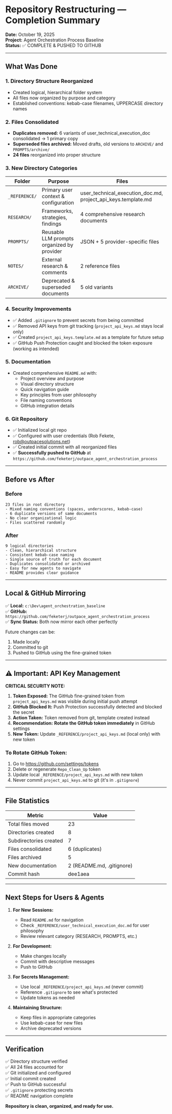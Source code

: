 # Repository Restructuring — Completion Summary

**Date:** October 19, 2025  
**Project:** Agent Orchestration Process Baseline  
**Status:** ✅ COMPLETE & PUSHED TO GITHUB

---

## What Was Done

### 1. **Directory Structure Reorganized**
   - Created logical, hierarchical folder system
   - All files now organized by purpose and category
   - Established conventions: kebab-case filenames, UPPERCASE directory names

### 2. **Files Consolidated**
   - **Duplicates removed:** 6 variants of user_technical_execution_doc consolidated → 1 primary copy
   - **Superseded files archived:** Moved drafts, old versions to `ARCHIVE/` and `PROMPTS/archive/`
   - **24 files** reorganized into proper structure

### 3. **New Directory Categories**

| Folder | Purpose | Files |
|--------|---------|-------|
| `_REFERENCE/` | Primary user context & configuration | user_technical_execution_doc.md, project_api_keys.template.md |
| `RESEARCH/` | Frameworks, strategies, findings | 4 comprehensive research documents |
| `PROMPTS/` | Reusable LLM prompts organized by provider | JSON + 5 provider-specific files |
| `NOTES/` | External research & comments | 2 reference files |
| `ARCHIVE/` | Deprecated & superseded documents | 5 old variants |

### 4. **Security Improvements**
   - ✅ Added `.gitignore` to prevent secrets from being committed
   - ✅ Removed API keys from git tracking (`project_api_keys.md` stays local only)
   - ✅ Created `project_api_keys.template.md` as a template for future setup
   - ✅ GitHub Push Protection caught and blocked the token exposure (working as intended)

### 5. **Documentation**
   - Created comprehensive `README.md` with:
     - Project overview and purpose
     - Visual directory structure
     - Quick navigation guide
     - Key principles from user philosophy
     - File naming conventions
     - GitHub integration details

### 6. **Git Repository**
   - ✅ Initialized local git repo
   - ✅ Configured with user credentials (Rob Fekete, rob@outpacesolutions.net)
   - ✅ Created initial commit with all reorganized files
   - ✅ **Successfully pushed to GitHub** at `https://github.com/feketerj/outpace_agent_orchestration_process`

---

## Before vs After

### Before
```
23 files in root directory
- Mixed naming conventions (spaces, underscores, kebab-case)
- 6 duplicate versions of same documents
- No clear organizational logic
- Files scattered randomly
```

### After
```
9 logical directories
- Clean, hierarchical structure
- Consistent kebab-case naming
- Single source of truth for each document
- Duplicates consolidated or archived
- Easy for new agents to navigate
- README provides clear guidance
```

---

## Local & GitHub Mirroring

✅ **Local:** `c:\Dev\agent_orchestration_baseline`  
✅ **GitHub:** `https://github.com/feketerj/outpace_agent_orchestration_process`  
✅ **Sync Status:** Both now mirror each other perfectly

Future changes can be:
1. Made locally
2. Committed to git
3. Pushed to GitHub using the fine-grained token

---

## ⚠️ Important: API Key Management

**CRITICAL SECURITY NOTE:**

1. **Token Exposed:** The GitHub fine-grained token from `project_api_keys.md` was visible during initial push attempt
2. **GitHub Blocked It:** Push Protection successfully detected and blocked the secret
3. **Action Taken:** Token removed from git, template created instead
4. **Recommendation:** **Rotate the GitHub token immediately** in GitHub settings
5. **New Token:** Update `_REFERENCE/project_api_keys.md` (local only) with new token

### To Rotate GitHub Token:
1. Go to https://github.com/settings/tokens
2. Delete or regenerate `Repo_Clean_Up` token
3. Update local `_REFERENCE/project_api_keys.md` with new token
4. Never commit `project_api_keys.md` to git (it's in `.gitignore`)

---

## File Statistics

| Metric | Value |
|--------|-------|
| Total files moved | 23 |
| Directories created | 8 |
| Subdirectories created | 7 |
| Files consolidated | 6 (duplicates) |
| Files archived | 5 |
| New documentation | 2 (README.md, .gitignore) |
| Commit hash | dee1aea |

---

## Next Steps for Users & Agents

1. **For New Sessions:**
   - Read `README.md` for navigation
   - Check `_REFERENCE/user_technical_execution_doc.md` for user philosophy
   - Review relevant category (RESEARCH, PROMPTS, etc.)

2. **For Development:**
   - Make changes locally
   - Commit with descriptive messages
   - Push to GitHub

3. **For Secrets Management:**
   - Use local `_REFERENCE/project_api_keys.md` (never commit)
   - Reference `.gitignore` to see what's protected
   - Update tokens as needed

4. **Maintaining Structure:**
   - Keep files in appropriate categories
   - Use kebab-case for new files
   - Archive deprecated versions

---

## Verification

✅ Directory structure verified  
✅ All 24 files accounted for  
✅ Git initialized and configured  
✅ Initial commit created  
✅ Push to GitHub successful  
✅ `.gitignore` protecting secrets  
✅ README navigation complete  

**Repository is clean, organized, and ready for use.**
